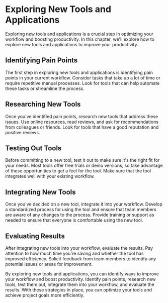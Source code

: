 Exploring New Tools and Applications
======================================================================

Exploring new tools and applications is a crucial step in optimizing your workflow and boosting productivity. In this chapter, we'll explore how to explore new tools and applications to improve your productivity.

Identifying Pain Points
-----------------------

The first step in exploring new tools and applications is identifying pain points in your current workflow. Consider tasks that take up a lot of time or require repetitive manual processes. Look for tools that can help automate these tasks or streamline the process.

Researching New Tools
---------------------

Once you've identified pain points, research new tools that address these issues. Use online resources, read reviews, and ask for recommendations from colleagues or friends. Look for tools that have a good reputation and positive reviews.

Testing Out Tools
-----------------

Before committing to a new tool, test it out to make sure it's the right fit for your needs. Most tools offer free trials or demo versions, so take advantage of these opportunities to get a feel for the tool. Make sure that the tool integrates well with your existing workflow.

Integrating New Tools
---------------------

Once you've decided on a new tool, integrate it into your workflow. Develop a standardized process for using the tool and ensure that team members are aware of any changes to the process. Provide training or support as needed to ensure that everyone is comfortable using the new tool.

Evaluating Results
------------------

After integrating new tools into your workflow, evaluate the results. Pay attention to how much time you're saving and whether the tool has improved efficiency. Solicit feedback from team members to identify any potential issues or areas for improvement.

By exploring new tools and applications, you can identify ways to improve your workflow and boost productivity. Identify pain points, research new tools, test them out, integrate them into your workflow, and evaluate the results. With these strategies in place, you can optimize your tools and achieve project goals more efficiently.
